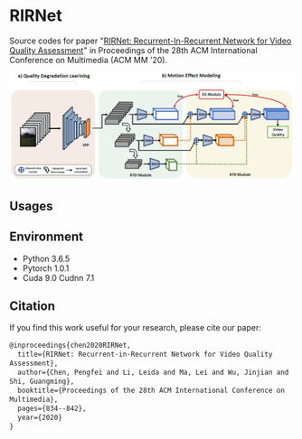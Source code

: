 # RIRNet
Source codes for paper "[RIRNet: Recurrent-In-Recurrent Network for Video Quality Assessment](https://dl.acm.org/doi/abs/10.1145/3394171.3413717)" in Proceedings of the 28th ACM International Conference on Multimedia (ACM MM ’20).

![image](https://github.com/cpf0079/RIRNet/blob/main/framework.png)

## Usages

## Environment
* Python 3.6.5
* Pytorch 1.0.1
* Cuda 9.0 Cudnn 7.1 

## Citation
If you find this work useful for your research, please cite our paper:
```
@inproceedings{chen2020RIRNet,
  title={RIRNet: Recurrent-in-Recurrent Network for Video Quality Assessment},
  author={Chen, Pengfei and Li, Leida and Ma, Lei and Wu, Jinjian and Shi, Guangming},
  booktitle={Proceedings of the 28th ACM International Conference on Multimedia},
  pages={834--842},
  year={2020}
}
```
